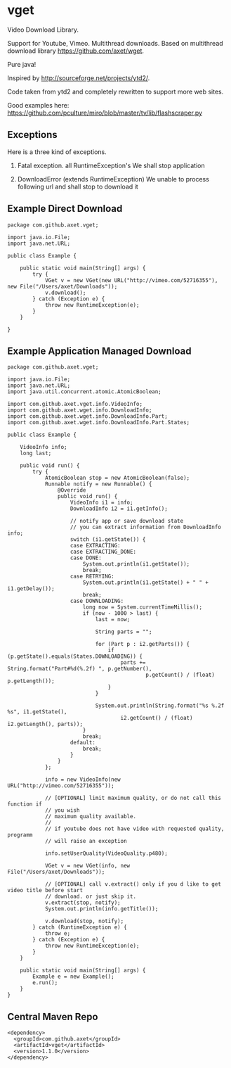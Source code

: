 # vget

Video Download Library.

Support for Youtube, Vimeo. Multithread downloads. Based on multithread download library https://github.com/axet/wget.

Pure java!

Inspired by http://sourceforge.net/projects/ytd2/.

Code taken from ytd2 and completely rewritten to support more web sites.

Good examples here:
  https://github.com/pculture/miro/blob/master/tv/lib/flashscraper.py

## Exceptions

Here is a three kind of exceptions.

1) Fatal exception. all RuntimeException's
  We shall stop application

2) DownloadError (extends RuntimeException)
  We unable to process following url and shall stop to download it

## Example Direct Download

    package com.github.axet.vget;
    
    import java.io.File;
    import java.net.URL;
    
    public class Example {
    
        public static void main(String[] args) {
            try {
                VGet v = new VGet(new URL("http://vimeo.com/52716355"), new File("/Users/axet/Downloads"));
                v.download();
            } catch (Exception e) {
                throw new RuntimeException(e);
            }
        }
    
    }

## Example Application Managed Download

    package com.github.axet.vget;
    
    import java.io.File;
    import java.net.URL;
    import java.util.concurrent.atomic.AtomicBoolean;
    
    import com.github.axet.vget.info.VideoInfo;
    import com.github.axet.wget.info.DownloadInfo;
    import com.github.axet.wget.info.DownloadInfo.Part;
    import com.github.axet.wget.info.DownloadInfo.Part.States;
    
    public class Example {
    
        VideoInfo info;
        long last;
    
        public void run() {
            try {
                AtomicBoolean stop = new AtomicBoolean(false);
                Runnable notify = new Runnable() {
                    @Override
                    public void run() {
                        VideoInfo i1 = info;
                        DownloadInfo i2 = i1.getInfo();
    
                        // notify app or save download state
                        // you can extract information from DownloadInfo info;
                        switch (i1.getState()) {
                        case EXTRACTING:
                        case EXTRACTING_DONE:
                        case DONE:
                            System.out.println(i1.getState());
                            break;
                        case RETRYING:
                            System.out.println(i1.getState() + " " + i1.getDelay());
                            break;
                        case DOWNLOADING:
                            long now = System.currentTimeMillis();
                            if (now - 1000 > last) {
                                last = now;
    
                                String parts = "";
    
                                for (Part p : i2.getParts()) {
                                    if (p.getState().equals(States.DOWNLOADING)) {
                                        parts += String.format("Part#%d(%.2f) ", p.getNumber(),
                                                p.getCount() / (float) p.getLength());
                                    }
                                }
    
                                System.out.println(String.format("%s %.2f %s", i1.getState(),
                                        i2.getCount() / (float) i2.getLength(), parts));
                            }
                            break;
                        default:
                            break;
                        }
                    }
                };
    
                info = new VideoInfo(new URL("http://vimeo.com/52716355"));

                // [OPTIONAL] limit maximum quality, or do not call this function if
                // you wish
                // maximum quality available.
                //
                // if youtube does not have video with requested quality, programm
                // will raise an exception
    
                info.setUserQuality(VideoQuality.p480);

                VGet v = new VGet(info, new File("/Users/axet/Downloads"));
    
                // [OPTIONAL] call v.extract() only if you d like to get video title before start
                // download. or just skip it.
                v.extract(stop, notify);
                System.out.println(info.getTitle());
    
                v.download(stop, notify);
            } catch (RuntimeException e) {
                throw e;
            } catch (Exception e) {
                throw new RuntimeException(e);
            }
        }
    
        public static void main(String[] args) {
            Example e = new Example();
            e.run();
        }
    }

## Central Maven Repo

    <dependency>
      <groupId>com.github.axet</groupId>
      <artifactId>vget</artifactId>
      <version>1.1.0</version>
    </dependency>
